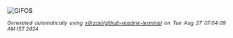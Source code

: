 <div align="justify">
<picture>
    <source media="(prefers-color-scheme: dark)" srcset="https://i.ibb.co/BTVRwQb/output-gif.gif">
    <source media="(prefers-color-scheme: light)" srcset="https://i.ibb.co/BTVRwQb/output-gif.gif">
    <img alt="GIFOS" src="https://i.ibb.co/BTVRwQb/output-gif.gif">
</picture>

<sub><i>Generated automatically using [x0rzavi/github-readme-terminal](https://github.com/x0rzavi/github-readme-terminal) on Tue Aug 27 07:04:09 AM IST 2024</i></sub>

<!-- <details>
<summary>More details</summary>

</details> -->
</div>

<!-- Image deletion URL: https://ibb.co/KVjHmfd/75aa2a0fbc9b52bc8bc2536070dfe357 -->